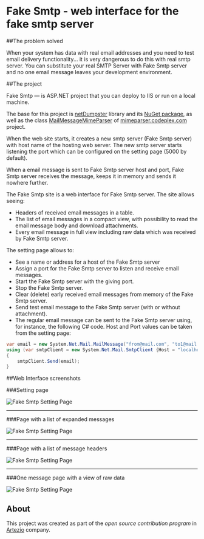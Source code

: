 # Fake Smtp -  web interface for the fake smtp server

##The problem solved

When your system has data with real email addresses and you need to test email delivery functionality... it is very dangerous to do this with real smtp server. You can substitute your real SMTP Server with Fake Smtp server and no one email message leaves your development environment.

##The project

Fake Smtp — is ASP.NET project that you can deploy to IIS or run on a local machine.

The base for this project is [netDumpster](https://github.com/cmendible/netDumbster) library and its [NuGet package](http://www.nuget.org/packages/netDumbster), as well as the class [MailMessageMimeParser](http://mimeparser.codeplex.com/SourceControl/latest#MimeParser/MailMessageMimeParser.cs) of [mimeparser.codeplex.com](http://mimeparser.codeplex.com) project.

When the web site starts, it creates a new smtp server (Fake Smtp server) with host name of the hosting web server. The new smtp server starts listening the port which can be configured on the setting page (5000 by default). 

When a email message is sent to Fake Smtp server host and port, Fake Smtp server receives the message, keeps it in memory and sends it nowhere further.

The Fake Smtp site is a web interface for Fake Smtp server. The site allows seeing:

* Headers of received email messages in a table.
* The list of email messages in a compact view, with possibility to read the email message body and download attachments.
* Every email message in full view including raw data which was received by Fake Smtp server.

The setting page allows to:

* See a name or address for a host of the Fake Smtp server
* Assign a port for the Fake Smtp server to listen and receive email messages.
* Start the Fake Smtp server with the giving port.
* Stop the Fake Smtp server.
* Clear (delete) early received email messages from memory of the Fake Smtp server.
* Send test email message to the Fake Smtp server (with or without attachment).
* The regular email message can be sent to the Fake Smtp server using, for instance, the following C# code. Host and Port values can be taken from the setting page:

```C#
var email = new System.Net.Mail.MailMessage("from@mail.com", "to1@mail.com, to2@mail.com", "Subject", "Message");
using (var smtpClient = new System.Net.Mail.SmtpClient {Host = "localhost", Port = 5000})
{
    smtpClient.Send(email);
}
```

##Web Interface screenshots

###Setting page

![Fake Smtp Setting Page](https://github.com/lobodava/fakesmtp/blob/master/ScreenShots/FakeSmtp1.png)

---

###Page with a list of expanded messages

![Fake Smtp Setting Page](https://github.com/lobodava/fakesmtp/blob/master/ScreenShots/FakeSmtp2.png)

---

###Page with a list of message headers

![Fake Smtp Setting Page](https://github.com/lobodava/fakesmtp/blob/master/ScreenShots/FakeSmtp3.png)

---

###One message page with a view of raw data

![Fake Smtp Setting Page](https://github.com/lobodava/fakesmtp/blob/master/ScreenShots/FakeSmtp4.png)

## About
This project was created as part of the *open source contribution program* in [Artezio](http://www.artezio.com/) company.
